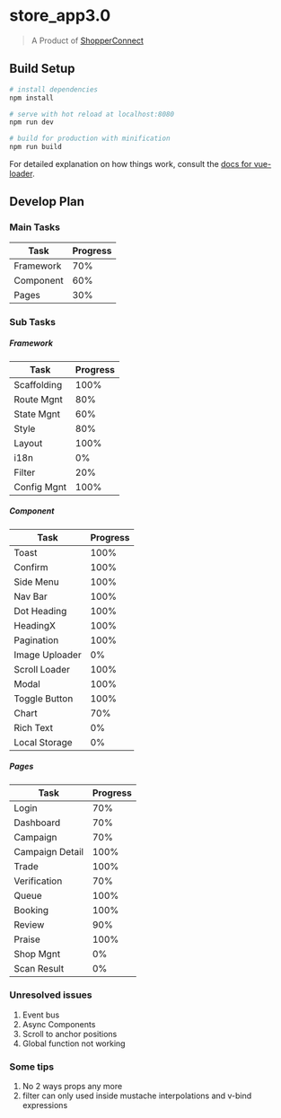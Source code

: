 # store_app3.0

> A Product of [ShopperConnect](https://sc.smartac.co/)

## Build Setup

``` bash
# install dependencies
npm install

# serve with hot reload at localhost:8080
npm run dev

# build for production with minification
npm run build
```

For detailed explanation on how things work, consult the [docs for vue-loader](http://vuejs.github.io/vue-loader).

## Develop Plan

### Main Tasks

 |Task|Progress|
 |----|--------|
 |Framework| 70%|
 |Component| 60%|
 |Pages| 30%|


### Sub Tasks

##### Framework

|Task|Progress|
|----|--------|
|Scaffolding| 100%|
|Route Mgnt| 80%|
|State Mgnt| 60%|
|Style| 80%|
|Layout| 100%|
|i18n| 0%|
|Filter| 20%|
|Config Mgnt| 100%|

##### Component
|Task|Progress|
|----|--------|
|Toast| 100%|
|Confirm| 100%|
|Side Menu| 100%|
|Nav Bar| 100%|
|Dot Heading| 100%|
|HeadingX| 100%|
|Pagination| 100%|
|Image Uploader| 0%|
|Scroll Loader| 100%|
|Modal| 100%|
|Toggle Button| 100%|
|Chart| 70%|
|Rich Text| 0%|
|Local Storage| 0%|

##### Pages
|Task|Progress|
|----|--------|
|Login| 70%|
|Dashboard| 70%|
|Campaign| 70%|
|Campaign Detail| 100%|
|Trade| 100%|
|Verification| 70%|
|Queue| 100%|
|Booking| 100%|
|Review| 90%|
|Praise| 100%|
|Shop Mgnt| 0%|
|Scan Result| 0%|

### Unresolved issues
1. Event bus
2. Async Components
3. Scroll to anchor positions
4. Global function not working

### Some tips
1. No 2 ways props any more
2. filter can only used inside mustache interpolations and v-bind expressions

